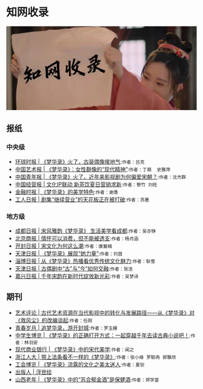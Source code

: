

# 知网收录

![](/image/discuss/zhiwang.jpg)


## 报纸


### 中央级

* [环球时报 | 《梦华录》火了，古装偶像接地气](https://kns.cnki.net/kcms/detail/detail.aspx?dbcode=CCND&dbname=CCNDTEMP&filename=HQSB202206080120&uniplatform=NZKPT&v=YOOPJ32TRm7MDBgTb6ZxKkw5qj-HkzRv0UbJvaeuMlepeU4ZYvRIRYCmA9ckLOaw8zNhkt1HCtA%3d):`作者：吕克`
* [中国艺术报 | 《梦华录》：女性群像的“现代精神”](https://kns.cnki.net/kcms/detail/detail.aspx?dbcode=CCND&dbname=CCNDLAST2022&filename=CYSB202206150022&uniplatform=NZKPT&v=iNyVsfCqBmgmEOv0JFvcZYIzpxyOrN7ZZ6mGYghhz-86wuuKJsDJJ1hO8M-fqqPVl6anjvCes-8%3d):`作者：丁薇  史雅萍`
* [中国青年报 | 《梦华录》火了，近年来影视剧为何偏爱宋朝？](https://kns.cnki.net/kcms/detail/detail.aspx?dbcode=CCND&dbname=CCNDLAST2022&filename=ZGQN202207050110&uniplatform=NZKPT&v=uiFVbQszXFX93Q_SsObCAB6XNuwZeovHhk-wFrfBuSYT7KjTx98clybynyQGFQ8e2JM1KVePrFM%3d):`作者：沈杰群`
* [中国经营报 | 文化IP联动 新茶饮夏日营销求新](https://kns.cnki.net/kcms/detail/detail.aspx?dbcode=CCND&dbname=CCNDLAST2022&filename=ZGJY20220711D011&uniplatform=NZKPT&v=m-K_i6S3z4nD9P5T7XzAIH-RCNRbY-SJGI7MS8T0WIvzaGFD5mPQcHnOn9CCuAe5tlH7Xx0ue44%3d):`作者：黎竹 刘旺`
* [金融时报 | 《梦华录》的美学特色](https://kns.cnki.net/kcms/detail/detail.aspx?dbcode=CCND&dbname=CCNDLAST2022&filename=JRSB202207220091&uniplatform=NZKPT&v=3EAtryuw7GJwGDBDIdmiIWwQOT0YQNC7c_jqY-ScJictIvBZIPzb51x-V4590l4OGbdCEHu5Lxk%3d):`作者：谢愚`
* [工人日报 | 剧集“继续营业”的天花板正在被打破](https://kns.cnki.net/kcms/detail/detail.aspx?dbcode=CCND&dbname=CCNDTEMP&filename=GRRB202209180040&uniplatform=NZKPT&v=eTmbIgszkZiWCStGhh5Hd72IDp8veJUnL8ppJsDvSV_vgzSYXFMSjI-qv4ju9M0pEsUxdomN9d4%3d):`作者：苏墨`

### 地方级

* [成都日报 | 宋风雅韵《梦华录》 生活美学看成都](https://kns.cnki.net/kcms/detail/detail.aspx?dbcode=CCND&dbname=CCNDTEMP&filename=CDRB202208150080&uniplatform=NZKPT&v=JubUJ4moEVe62xfg-5KEIrXZ52iNe6__hcvCV-r9TOTQveG8d4TzRRTW5R6-4gQh088mg9Nfjj8%3d):`作者：吴亦铮`
* [北京商报 | 情怀可以消费，但不能被透支](https://kns.cnki.net/kcms/detail/detail.aspx?dbcode=CCND&dbname=CCNDLAST2022&filename=BJXD202206070021&uniplatform=NZKPT&v=589cgS6ClCJjNvaB63z28vOuDk0fA9MgkTVBy65-4zT6A59yAfaI66FipCISySl_cfHRhENd1fA%3d):`作者：杨月涵`
* [开封日报 | 宋文化为何这么潮](https://kns.cnki.net/kcms/detail/detail.aspx?dbcode=CCND&dbname=CCNDLAST2022&filename=KFRB202206140030&uniplatform=NZKPT&v=s9WaeCwSh0UOCXdtk6ydg7WM5JbenoD3ji1oa0S7vQc1djKGH3G4CeQ8Wt75N1rsvVnVaBKTZms%3d):`作者：康冀楠`
* [天津日报 | 《梦华录》展现“她力量”](https://kns.cnki.net/kcms/detail/detail.aspx?dbcode=CCND&dbname=CCNDTEMP&filename=TJRB202206190071&uniplatform=NZKPT&v=UWgD6Wa8bnCWGG8HdB9t0GOjnSrVDOFj30r3QFMaW-is5bi-MuVzbw5AwX63Mv8RyzAMxBrgFOY%3d):`作者：刘茵`
* [淄博日报 | 从《梦华录》热播看优秀传统文化魅力](https://kns.cnki.net/kcms/detail/detail.aspx?dbcode=CCND&dbname=CCNDTEMP&filename=ZBRB202206240081&uniplatform=NZKPT&v=8jekgz6IuL6Pb_8DzP8ejxOBFr0uNqTaQj6OxZQmu-wDiFoGUadR-M02gaYmGl-ZBR8GNlkN6qI%3d):`作者：耿雪`
* [天津日报 | 古偶剧中“古”与“今”如何交融](https://kns.cnki.net/kcms/detail/detail.aspx?dbcode=CCND&dbname=CCNDTEMP&filename=TJRB202206280100&uniplatform=NZKPT&v=UWgD6Wa8bnA2HVBigS1RgNDOCRIorE_3pICr2iAGKH7ubQJm70sv_bMZUwOSBc1h3myyDzaxEk0%3d):`作者：张洁`
* [嘉兴日报 | 千年宋韵在新时代绽放新光彩](https://kns.cnki.net/kcms/detail/detail.aspx?dbcode=CCND&dbname=CCNDTEMP&filename=JXRA202207010030&uniplatform=NZKPT&v=GKBosWqVsYJXBP-x8JuPVI6I9AHEUpg5shp5rYsY1avTV-5jarN9HQYuX3Z-9WCUpiW74o-4QF0%3d):`作者：吴梦诗`


## 期刊

* [艺术评论 | 古代艺术资源在当代影视中的转化与发展路径——从《梦华录》对《救风尘》的改编谈起](https://kns.cnki.net/kcms/detail/detail.aspx?dbcode=CJFD&dbname=CJFDAUTO&filename=YSPL202208007&uniplatform=NZKPT&v=OFr_vQtIv8b5H5eerOSHpT1kXYry0930J1YXRLUEOJdkTGODqFGxpBM3oexU3nKB):`作者：任刚`
* [青春岁月 | 追梦华录，游开封城](https://kns.cnki.net/kcms/detail/detail.aspx?dbcode=CJFD&dbname=CJFDLASN2022&filename=QCSY202212006&uniplatform=NZKPT&v=nU6GH3YHIbofFKCk_KgcID9t-yyc9jACYZlbZPJ45mR77pN_W-wgSrSL6cogV2mX):`作者：罗玉姗`
* [中学生博览 | 《梦华录》的正确打开方式：一起穿越千年去读古典小说吧！](https://kns.cnki.net/kcms/detail/detail.aspx?dbcode=CJFD&dbname=CJFDAUTN&filename=BLZX202223011&uniplatform=NZKPT&v=6wod49jjmcQve039OcRDoC8TUiJu87ZhfLeWrChCRhIy_hUk-17od9GuCQodZtOw):`作者：林羽安`
* [现代商业银行 | 《梦华录》中的宋代美学](https://kns.cnki.net/kcms/detail/detail.aspx?dbcode=CJFD&dbname=CJFDAUTO&filename=JRXK202215026&uniplatform=NZKPT&v=dtSUQzxnFIEzB2UqyFM9aBXI9_TTwmWKQfOgJGVjlUfMPYwDDzzqBlXG_wtGcwiI):`作者：闻之`
* [浙江人大 | 带上法条看不一样的《梦华录》](https://kns.cnki.net/kcms/detail/detail.aspx?dbcode=CJFD&dbname=CJFDAUTO&filename=ZJRD202208032&uniplatform=NZKPT&v=12If-YyyrJcdxi-kPN6tDkDUAP5DufrBDq0PnLTBVViBTbfEKi9t-BcRuasAIrj-):`作者：张小峰 罗聪冉 郝雅欣`
* [工会博览 | 《梦华录》流露的文化之美太迷人](https://kns.cnki.net/kcms/detail/detail.aspx?dbcode=CJFD&dbname=CJFDAUTO&filename=GHBL202220015&uniplatform=NZKPT&v=kgUsarVHS9QW5KZuvfjW976LRS4U_TO6hg1BMVejKIO0QwAAWgS_HKl3RpUGCis3):`作者：夏钦`
* [出版人 | 浮世绘](https://kns.cnki.net/kcms/detail/detail.aspx?dbcode=CJFD&dbname=CJFDLASN2022&filename=CBRY202207046&uniplatform=NZKPT&v=HA8LSIzxCEe7ia3dUqSWgd94CPfEbDqQhJRlpVrmRLXYtkeWkpvcoZMqvuSPsAfS)
* [山西老年 | 《梦华录》中的“苏合郁金酒”是保健酒](https://kns.cnki.net/kcms/detail/detail.aspx?dbcode=CJFD&dbname=CJFDAUTN&filename=SXLN202210012&uniplatform=NZKPT&v=r_y_uAZimUp-sSY0J2E7n2GDaaBVJCYn-UpwNFelyP-_7WO-KMuLoWSQSq13RwLL):`作者：郑学富`

